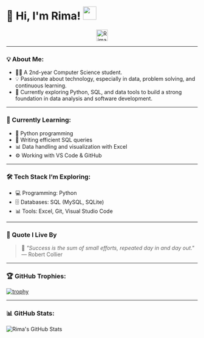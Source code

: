 # 👋 Hi, I'm Rima! <img src="https://github.com/TheDudeThatCode/TheDudeThatCode/blob/master/Assets/Hi.gif" width="35" />

<p align="center">
  <a href="https://www.linkedin.com/in/rima-hatami" target="_blank">
    <img align="center" src="https://cdn.jsdelivr.net/npm/simple-icons@v5/icons/linkedin.svg" alt="Rima Hatami | LinkedIn" width="30" height="30" />
  </a>
</p>

---

### 💡 About Me:
- 👩‍💻 A 2nd-year Computer Science student.  
- 💡 Passionate about technology, especially in data, problem solving, and continuous learning.  
- 🚀 Currently exploring Python, SQL, and data tools to build a strong foundation in data analysis and software development.

---

### 📘 Currently Learning:
- 🐍 Python programming 
- 🧠 Writing efficient SQL queries  
- 📊 Data handling and visualization with Excel  
- ⚙️ Working with VS Code & GitHub

---

### 🛠️ Tech Stack I’m Exploring:
- 💻 Programming: Python
- 🗄️ Databases: SQL (MySQL, SQLite)  
- 📊 Tools: Excel, Git, Visual Studio Code

---

### 🌟 Quote I Live By

> 💬 *"Success is the sum of small efforts, repeated day in and day out."*  
> — Robert Collier

---

### 🏆 GitHub Trophies:

[![trophy](https://github-profile-trophy.vercel.app/?username=rimahatami&theme=darkhub)](https://github.com/ryo-ma/github-profile-trophy)

---

### 📊 GitHub Stats:

![Rima's GitHub Stats](https://github-readme-stats.vercel.app/api?username=rimahatami&show_icons=true&title_color=ffc857&icon_color=8ac926&text_color=daf7dc&bg_color=151515&hide=issues&count_private=true&include_all_commits=true)
